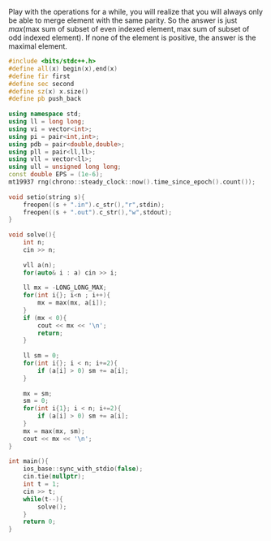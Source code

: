 Play with the operations for a while, you will realize that you will always only be able to merge element with the same parity. So the answer is just $max(\text{max sum of subset of even indexed element}, \text{max sum of subset of odd indexed element})$. If none of the element is positive, the answer is the maximal element.

```cpp
#include <bits/stdc++.h>
#define all(x) begin(x),end(x)
#define fir first
#define sec second
#define sz(x) x.size()
#define pb push_back
 
using namespace std;
using ll = long long;
using vi = vector<int>;
using pi = pair<int,int>;
using pdb = pair<double,double>;
using pll = pair<ll,ll>;
using vll = vector<ll>;
using ull = unsigned long long;
const double EPS = (1e-6);
mt19937 rng(chrono::steady_clock::now().time_since_epoch().count());
 
void setio(string s){
    freopen((s + ".in").c_str(),"r",stdin);
    freopen((s + ".out").c_str(),"w",stdout);
}
 
void solve(){
    int n;
    cin >> n;
 
    vll a(n);
    for(auto& i : a) cin >> i;
 
    ll mx = -LONG_LONG_MAX;
    for(int i{}; i<n ; i++){
        mx = max(mx, a[i]);
    }
    if (mx < 0){
        cout << mx << '\n';
        return;
    }
 
    ll sm = 0;
    for(int i{}; i < n; i+=2){
        if (a[i] > 0) sm += a[i];
    }
 
    mx = sm;
    sm = 0;
    for(int i{1}; i < n; i+=2){
        if (a[i] > 0) sm += a[i];
    }
    mx = max(mx, sm);
    cout << mx << '\n';
}
 
int main(){
    ios_base::sync_with_stdio(false);
    cin.tie(nullptr);
    int t = 1;
    cin >> t;
    while(t--){
        solve();
    }
    return 0;
}
```